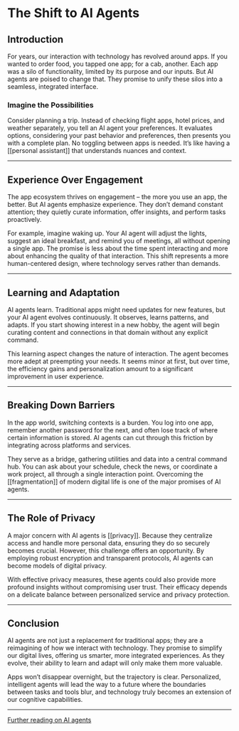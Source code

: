 # The Shift to AI Agents

## Introduction

For years, our interaction with technology has revolved around apps. If you wanted to order food, you tapped one app; for a cab, another. Each app was a silo of functionality, limited by its purpose and our inputs. But AI agents are poised to change that. They promise to unify these silos into a seamless, integrated interface.

### Imagine the Possibilities

Consider planning a trip. Instead of checking flight apps, hotel prices, and weather separately, you tell an AI agent your preferences. It evaluates options, considering your past behavior and preferences, then presents you with a complete plan. No toggling between apps is needed. It’s like having a [[personal assistant]] that understands nuances and context.

---

## Experience Over Engagement

The app ecosystem thrives on engagement – the more you use an app, the better. But AI agents emphasize experience. They don’t demand constant attention; they quietly curate information, offer insights, and perform tasks proactively.

For example, imagine waking up. Your AI agent will adjust the lights, suggest an ideal breakfast, and remind you of meetings, all without opening a single app. The promise is less about the time spent interacting and more about enhancing the quality of that interaction. This shift represents a more human-centered design, where technology serves rather than demands.

---

## Learning and Adaptation

AI agents learn. Traditional apps might need updates for new features, but your AI agent evolves continuously. It observes, learns patterns, and adapts. If you start showing interest in a new hobby, the agent will begin curating content and connections in that domain without any explicit command.

This learning aspect changes the nature of interaction. The agent becomes more adept at preempting your needs. It seems minor at first, but over time, the efficiency gains and personalization amount to a significant improvement in user experience.

---

## Breaking Down Barriers

In the app world, switching contexts is a burden. You log into one app, remember another password for the next, and often lose track of where certain information is stored. AI agents can cut through this friction by integrating across platforms and services.

They serve as a bridge, gathering utilities and data into a central command hub. You can ask about your schedule, check the news, or coordinate a work project, all through a single interaction point. Overcoming the [[fragmentation]] of modern digital life is one of the major promises of AI agents.

---

## The Role of Privacy

A major concern with AI agents is [[privacy]]. Because they centralize access and handle more personal data, ensuring they do so securely becomes crucial. However, this challenge offers an opportunity. By employing robust encryption and transparent protocols, AI agents can become models of digital privacy.

With effective privacy measures, these agents could also provide more profound insights without compromising user trust. Their efficacy depends on a delicate balance between personalized service and privacy protection.

---

## Conclusion

AI agents are not just a replacement for traditional apps; they are a reimagining of how we interact with technology. They promise to simplify our digital lives, offering us smarter, more integrated experiences. As they evolve, their ability to learn and adapt will only make them more valuable.

Apps won’t disappear overnight, but the trajectory is clear. Personalized, intelligent agents will lead the way to a future where the boundaries between tasks and tools blur, and technology truly becomes an extension of our cognitive capabilities.

---

[Further reading on AI agents](https://en.wikipedia.org/wiki/Intelligent_agent)